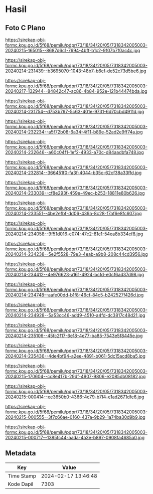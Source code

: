 # Hasil

## Foto C Plano

https://sirekap-obj-formc.kpu.go.id/5f68/pemilu/pdpr/73/18/34/20/05/7318342005003-20240215-165015--8687d6c1-7694-4bff-b1c2-9f07b7f0ac4c.jpg

https://sirekap-obj-formc.kpu.go.id/5f68/pemilu/pdpr/73/18/34/20/05/7318342005003-20240214-231439--b3695070-1043-48b7-b6cf-de52c73d5be6.jpg

https://sirekap-obj-formc.kpu.go.id/5f68/pemilu/pdpr/73/18/34/20/05/7318342005003-20240217-132944--84842c47-ac86-4b84-952e-121b44474bda.jpg

https://sirekap-obj-formc.kpu.go.id/5f68/pemilu/pdpr/73/18/34/20/05/7318342005003-20240214-231754--d753b797-5c63-401e-9731-6d70cbd4911d.jpg

https://sirekap-obj-formc.kpu.go.id/5f68/pemilu/pdpr/73/18/34/20/05/7318342005003-20240214-232234--a5f72b08-6a34-4f11-b89e-52ad2e9ff74a.jpg

https://sirekap-obj-formc.kpu.go.id/5f68/pemilu/pdpr/73/18/34/20/05/7318342005003-20240214-232646--a60c04f1-1ef2-4933-a70c-d84aadbfa748.jpg

https://sirekap-obj-formc.kpu.go.id/5f68/pemilu/pdpr/73/18/34/20/05/7318342005003-20240214-232814--366451f0-fa3f-4044-b35c-62cf38a33ffd.jpg

https://sirekap-obj-formc.kpu.go.id/5f68/pemilu/pdpr/73/18/34/20/05/7318342005003-20240214-233039--cf8e293f-459e-49ec-b253-18811e80b626.jpg

https://sirekap-obj-formc.kpu.go.id/5f68/pemilu/pdpr/73/18/34/20/05/7318342005003-20240214-233551--4be2efbf-dd06-439a-8c28-f7af6e8fc607.jpg

https://sirekap-obj-formc.kpu.go.id/5f68/pemilu/pdpr/73/18/34/20/05/7318342005003-20240214-234058--9f51d016-c074-47c2-81c1-54ea8b334cf8.jpg

https://sirekap-obj-formc.kpu.go.id/5f68/pemilu/pdpr/73/18/34/20/05/7318342005003-20240214-234238--5e2f5528-79e3-4eab-a9b8-208c44cd3956.jpg

https://sirekap-obj-formc.kpu.go.id/5f68/pemilu/pdpr/73/18/34/20/05/7318342005003-20240214-234412--4e976623-a161-4924-bcfd-e0cf6ad37d98.jpg

https://sirekap-obj-formc.kpu.go.id/5f68/pemilu/pdpr/73/18/34/20/05/7318342005003-20240214-234748--aafe00dd-b1f8-46cf-84c5-b242527f426d.jpg

https://sirekap-obj-formc.kpu.go.id/5f68/pemilu/pdpr/73/18/34/20/05/7318342005003-20240214-234928--5a53cc46-add9-4510-a4fd-dc3817c48d21.jpg

https://sirekap-obj-formc.kpu.go.id/5f68/pemilu/pdpr/73/18/34/20/05/7318342005003-20240214-235106--45fc2f17-6e18-4e77-ba85-7543e5f8445e.jpg

https://sirekap-obj-formc.kpu.go.id/5f68/pemilu/pdpr/73/18/34/20/05/7318342005003-20240214-235436--4de4bf94-a2ee-4891-b061-5dc15acd8ba5.jpg

https://sirekap-obj-formc.kpu.go.id/5f68/pemilu/pdpr/73/18/34/20/05/7318342005003-20240215-170604--cc8e417b-29df-4907-9806-e2085db08182.jpg

https://sirekap-obj-formc.kpu.go.id/5f68/pemilu/pdpr/73/18/34/20/05/7318342005003-20240215-000414--ee3650b0-4366-4c79-b7f4-e1ad2671dfe6.jpg

https://sirekap-obj-formc.kpu.go.id/5f68/pemilu/pdpr/73/18/34/20/05/7318342005003-20240215-000555--3f7c66ae-0160-437a-9b29-1a74ba30d9b9.jpg

https://sirekap-obj-formc.kpu.go.id/5f68/pemilu/pdpr/73/18/34/20/05/7318342005003-20240215-000717--1385fc44-aada-4a3e-b897-0908fa4685a0.jpg


## Metadata

| Key        | Value               |
| ---------- | ------------------- |
| Time Stamp | 2024-02-17 13:46:48 |
| Kode Dapil | 7303                |



